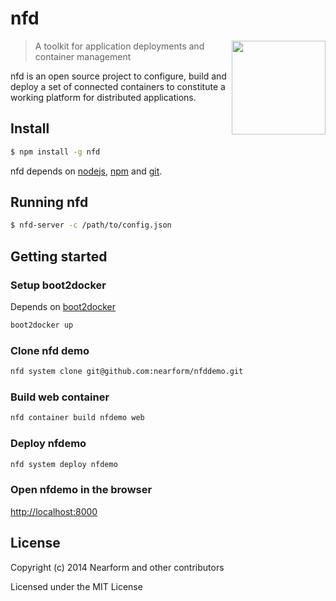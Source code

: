
# nfd

<img align="right" width="150" src="https://raw.githubusercontent.com/nearform/nfd/master/docs/images/logo.png">

> A toolkit for application deployments and container management

nfd is an open source project to configure, build and deploy a set of connected containers to constitute a working platform for distributed applications.

## Install

```sh
$ npm install -g nfd
```

nfd depends on [nodejs](http://nodejs.org/), [npm](http://npmjs.org/) and [git](http://git-scm.com/).

## Running nfd

```sh
$ nfd-server -c /path/to/config.json
```

## Getting started

### Setup boot2docker

Depends on [boot2docker](https://github.com/boot2docker/boot2docker)

```sh
boot2docker up
```

### Clone nfd demo

```sh
nfd system clone git@github.com:nearform/nfddemo.git
```

### Build web container

```sh
nfd container build nfdemo web
```

### Deploy nfdemo

```sh
nfd system deploy nfdemo
```

### Open nfdemo in the browser

[http://localhost:8000](http://localhost:8000)

## License

Copyright (c) 2014 Nearform and other contributors

Licensed under the MIT License
